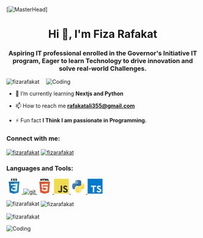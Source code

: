 [![MasterHead](https://user-images.githubusercontent.com/70682152/196581060-0e3cc3d2-93e3-4108-82ea-920de5bcece4.gif)]
<h1 align="center">Hi 👋, I'm Fiza Rafakat</h1>
<h3 align="center">Aspiring IT professional enrolled in the Governor's Initiative IT program, Eager to learn Technology to drive innovation and solve real-world Challenges.</h3>
<img align = "right" alt = "Coding" width = "400" src = "https://camo.githubusercontent.com/571e1b07bd12a229e4655e0f584330c56076dd3ad02975293617479c29bb1f0f/68747470733a2f2f63646e2e6472696262626c652e636f6d2f75736572732f343035353439342f73637265656e73686f74732f31353231353735362f6d656469612f64326236366334636130313932616132366431303334343862336431353138622e676966 ">

<p align="left"> <img src="https://komarev.com/ghpvc/?username=fizarafakat&label=Profile%20views&color=0e75b6&style=flat" alt="fizarafakat" /> </p>

- 🌱 I’m currently learning **Nextjs and Python**

- 📫 How to reach me **rafakatali355@gmail.com**

- ⚡ Fun fact **I Think I am passionate in Programming.**

<h3 align="left">Connect with me:</h3>
<p align="left">
<a href="https://linkedin.com/in/fizarafakat" target="blank"><img align="center" src="https://raw.githubusercontent.com/rahuldkjain/github-profile-readme-generator/master/src/images/icons/Social/linked-in-alt.svg" alt="fizarafakat" height="30" width="40" /></a>
<a href="https://fb.com/fizarafakat" target="blank"><img align="center" src="https://raw.githubusercontent.com/rahuldkjain/github-profile-readme-generator/master/src/images/icons/Social/facebook.svg" alt="fizarafakat" height="30" width="40" /></a>
</p>

<h3 align="left">Languages and Tools:</h3>
<p align="left"> <a href="https://www.w3schools.com/css/" target="_blank" rel="noreferrer"> <img src="https://raw.githubusercontent.com/devicons/devicon/master/icons/css3/css3-original-wordmark.svg" alt="css3" width="40" height="40"/> </a> <a href="https://git-scm.com/" target="_blank" rel="noreferrer"> <img src="https://www.vectorlogo.zone/logos/git-scm/git-scm-icon.svg" alt="git" width="40" height="40"/> </a> <a href="https://www.w3.org/html/" target="_blank" rel="noreferrer"> <img src="https://raw.githubusercontent.com/devicons/devicon/master/icons/html5/html5-original-wordmark.svg" alt="html5" width="40" height="40"/> </a> <a href="https://developer.mozilla.org/en-US/docs/Web/JavaScript" target="_blank" rel="noreferrer"> <img src="https://raw.githubusercontent.com/devicons/devicon/master/icons/javascript/javascript-original.svg" alt="javascript" width="40" height="40"/> </a> <a href="https://www.python.org" target="_blank" rel="noreferrer"> <img src="https://raw.githubusercontent.com/devicons/devicon/master/icons/python/python-original.svg" alt="python" width="40" height="40"/> </a> <a href="https://www.typescriptlang.org/" target="_blank" rel="noreferrer"> <img src="https://raw.githubusercontent.com/devicons/devicon/master/icons/typescript/typescript-original.svg" alt="typescript" width="40" height="40"/> </a> </p>

<p><img align="left" src="https://github-readme-stats.vercel.app/api/top-langs?username=fizarafakat&show_icons=true&locale=en&layout=compact" alt="fizarafakat" /></p>

<p>&nbsp;<img align="center" src="https://github-readme-stats.vercel.app/api?username=fizarafakat&show_icons=true&locale=en" alt="fizarafakat" /></p>

<p><img align="center" src="https://github-readme-streak-stats.herokuapp.com/?user=fizarafakat&" alt="fizarafakat" /></p>

<img  align="right" alt ="Coding" width = "1000" src = "https://camo.githubusercontent.com/2b5d39e6cee1e0bbb1315d2ffc758aa65dfb9001df597d452cd8f7df1b2ddb8a/68747470733a2f2f692e70696e696d672e636f6d2f6f726967696e616c732f65372f32362f63372f65373236633734616330383165656435306665656531343333643132633939382e676966">
